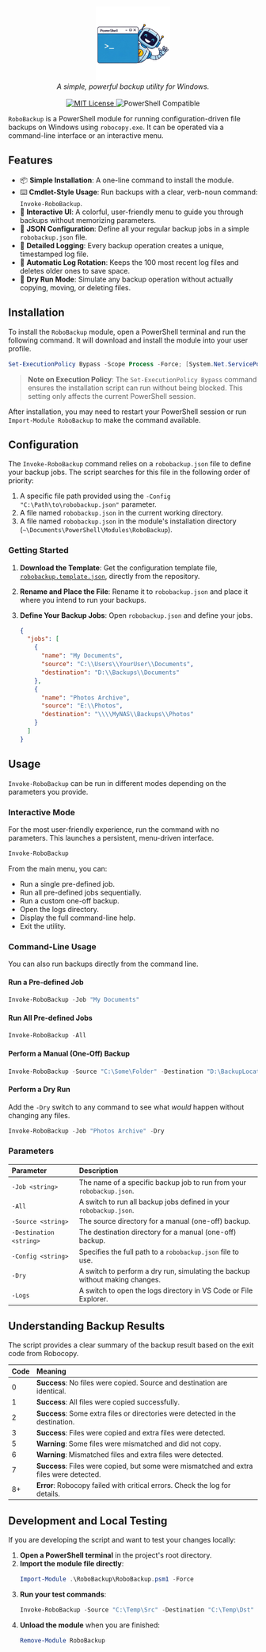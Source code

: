 <p align="center">
  <img src="./robobackup-logo.png" alt="robobackup-logo" width="150px" height="150px"/>
  <br/>
  <em>A simple, powerful backup utility for Windows.</em>
  <br/><br/>
  <a href="./LICENSE">
    <img src="https://img.shields.io/badge/license-MIT-blue" alt="MIT License"/>
  </a>
  <img src="https://img.shields.io/badge/PowerShell-5.1%2B%20%7C%20Core-blueviolet" alt="PowerShell Compatible"/>
</p>

`RoboBackup` is a PowerShell module for running configuration-driven file backups on Windows using `robocopy.exe`. It can be operated via a command-line interface or an interactive menu.

## Features

- 📦 **Simple Installation**: A one-line command to install the module.
- ⌨️ **Cmdlet-Style Usage**: Run backups with a clear, verb-noun command: `Invoke-RoboBackup`.
- 🎨 **Interactive UI**: A colorful, user-friendly menu to guide you through backups without memorizing parameters.
- 📄 **JSON Configuration**: Define all your regular backup jobs in a simple `robobackup.json` file.
- 📝 **Detailed Logging**: Every backup operation creates a unique, timestamped log file.
- 🧹 **Automatic Log Rotation**: Keeps the 100 most recent log files and deletes older ones to save space.
- 💨 **Dry Run Mode**: Simulate any backup operation without actually copying, moving, or deleting files.

## Installation

To install the `RoboBackup` module, open a PowerShell terminal and run the following command. It will download and install the module into your user profile.

```powershell
Set-ExecutionPolicy Bypass -Scope Process -Force; [System.Net.ServicePointManager]::SecurityProtocol = [System.Net.ServicePointManager]::SecurityProtocol -bor 3072; iex ((New-Object System.Net.WebClient).DownloadString('https://raw.githubusercontent.com/kevinchatham/backup.ps1/main/install.ps1'))
```

> **Note on Execution Policy**: The `Set-ExecutionPolicy Bypass` command ensures the installation script can run without being blocked. This setting only affects the current PowerShell session.

After installation, you may need to restart your PowerShell session or run `Import-Module RoboBackup` to make the command available.

## Configuration

The `Invoke-RoboBackup` command relies on a `robobackup.json` file to define your backup jobs. The script searches for this file in the following order of priority:
1.  A specific file path provided using the `-Config "C:\Path\to\robobackup.json"` parameter.
2.  A file named `robobackup.json` in the current working directory.
3.  A file named `robobackup.json` in the module's installation directory (`~\Documents\PowerShell\Modules\RoboBackup`).

### Getting Started

1.  **Download the Template**: Get the configuration template file, [`robobackup.template.json`](https://github.com/kevinchatham/backup.ps1/blob/main/robobackup.template.json), directly from the repository.
2.  **Rename and Place the File**: Rename it to `robobackup.json` and place it where you intend to run your backups.
3.  **Define Your Backup Jobs**: Open `robobackup.json` and define your jobs.

    ```json
    {
      "jobs": [
        {
          "name": "My Documents",
          "source": "C:\\Users\\YourUser\\Documents",
          "destination": "D:\\Backups\\Documents"
        },
        {
          "name": "Photos Archive",
          "source": "E:\\Photos",
          "destination": "\\\\MyNAS\\Backups\\Photos"
        }
      ]
    }
    ```

## Usage

`Invoke-RoboBackup` can be run in different modes depending on the parameters you provide.

### Interactive Mode

For the most user-friendly experience, run the command with no parameters. This launches a persistent, menu-driven interface.

```powershell
Invoke-RoboBackup
```

From the main menu, you can:
- Run a single pre-defined job.
- Run all pre-defined jobs sequentially.
- Run a custom one-off backup.
- Open the logs directory.
- Display the full command-line help.
- Exit the utility.

### Command-Line Usage

You can also run backups directly from the command line.

#### **Run a Pre-defined Job**
```powershell
Invoke-RoboBackup -Job "My Documents"
```

#### **Run All Pre-defined Jobs**
```powershell
Invoke-RoboBackup -All
```

#### **Perform a Manual (One-Off) Backup**
```powershell
Invoke-RoboBackup -Source "C:\Some\Folder" -Destination "D:\BackupLocation"
```

#### **Perform a Dry Run**
Add the `-Dry` switch to any command to see what *would* happen without changing any files.
```powershell
Invoke-RoboBackup -Job "Photos Archive" -Dry
```

### Parameters

| Parameter | Description |
| :--- | :--- |
| `-Job <string>` | The name of a specific backup job to run from your `robobackup.json`. |
| `-All` | A switch to run all backup jobs defined in your `robobackup.json`. |
| `-Source <string>` | The source directory for a manual (one-off) backup. |
| `-Destination <string>` | The destination directory for a manual (one-off) backup. |
| `-Config <string>` | Specifies the full path to a `robobackup.json` file to use. |
| `-Dry` | A switch to perform a dry run, simulating the backup without making changes. |
| `-Logs` | A switch to open the logs directory in VS Code or File Explorer. |

## Understanding Backup Results

The script provides a clear summary of the backup result based on the exit code from Robocopy.

| Code | Meaning |
| :--- | :--- |
| 0 | **Success**: No files were copied. Source and destination are identical. |
| 1 | **Success**: All files were copied successfully. |
| 2 | **Success**: Some extra files or directories were detected in the destination. |
| 3 | **Success**: Files were copied and extra files were detected. |
| 5 | **Warning**: Some files were mismatched and did not copy. |
| 6 | **Warning**: Mismatched files and extra files were detected. |
| 7 | **Success**: Files were copied, but some were mismatched and extra files were detected. |
| 8+ | **Error**: Robocopy failed with critical errors. Check the log for details. |

## Development and Local Testing

If you are developing the script and want to test your changes locally:

1.  **Open a PowerShell terminal** in the project's root directory.
2.  **Import the module file directly**:
    ```powershell
    Import-Module .\RoboBackup\RoboBackup.psm1 -Force
    ```
3.  **Run your test commands**:
    ```powershell
    Invoke-RoboBackup -Source "C:\Temp\Src" -Destination "C:\Temp\Dst" -Dry
    ```
4.  **Unload the module** when you are finished:
    ```powershell
    Remove-Module RoboBackup
    ```